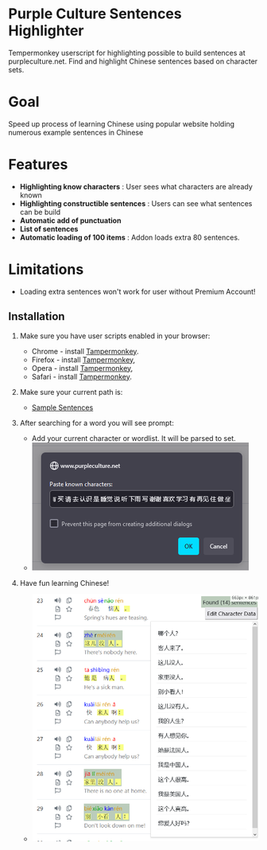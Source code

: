 # Purple Culture Sentences Highlighter
Tempermonkey userscript for highlighting possible to build sentences at purpleculture.net. Find and highlight Chinese sentences based on character sets.

# Goal
Speed up process of learning Chinese using popular website holding numerous example sentences in Chinese

# Features
- **Highlighting know characters** : User sees what characters are already known
- **Highlighting constructible sentences** : Users can see what sentences can be build
- **Automatic add of punctuation**
- **List of sentences**
- **Automatic loading of 100 items** : Addon loads extra 80 sentences.

# Limitations
- Loading extra sentences won't work for user without Premium Account!



## Installation

1. Make sure you have user scripts enabled in your browser:
   - Chrome - install [Tampermonkey](https://tampermonkey.net/?ext=dhdg&browser=chrome).
   - Firefox - install [Tampermonkey](https://tampermonkey.net/?ext=dhdg&browser=firefox),
   - Opera - install [Tampermonkey](https://tampermonkey.net/?ext=dhdg&browser=opera),
   - Safari - install [Tampermonkey](https://tampermonkey.net/?ext=dhdg&browser=safari).
  
2. Make sure your current path is:
   - [Sample Sentences](https://www.purpleculture.net/sample_sentences/)
  
3. After searching for a word you will see prompt:
   - Add your current character or wordlist. It will be parsed to set.
   - ![Prompt](https://github.com/mcodelook/purple-chinese-highlighter/blob/main/blob/Prompt.png?raw=true)
  
4. Have fun learning Chinese!
   - ![Example](https://github.com/mcodelook/purple-chinese-highlighter/blob/main/blob/Example.png?raw=true)
